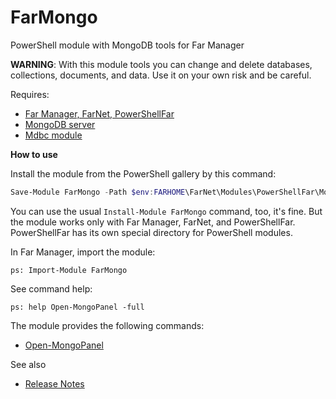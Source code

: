 # FarMongo

PowerShell module with MongoDB tools for Far Manager

**WARNING**: With this module tools you can change and delete databases,
collections, documents, and data. Use it on your own risk and be careful.

Requires:

- [Far Manager, FarNet, PowerShellFar](https://github.com/nightroman/FarNet/wiki)
- [MongoDB server](http://www.mongodb.org/)
- [Mdbc module](https://www.powershellgallery.com/packages/Mdbc)

**How to use**

Install the module from the PowerShell gallery by this command:

```powershell
Save-Module FarMongo -Path $env:FARHOME\FarNet\Modules\PowerShellFar\Modules
```

You can use the usual `Install-Module FarMongo` command, too, it's fine.
But the module works only with Far Manager, FarNet, and PowerShellFar.
PowerShellFar has its own special directory for PowerShell modules.

In Far Manager, import the module:

```
ps: Import-Module FarMongo
```

See command help:

```
ps: help Open-MongoPanel -full
```

The module provides the following commands:

- [Open-MongoPanel](https://github.com/nightroman/FarMongo/blob/master/Scripts/Open-MongoPanel.ps1)

See also

- [Release Notes](https://github.com/nightroman/FarMongo/blob/master/Release-Notes.md)
